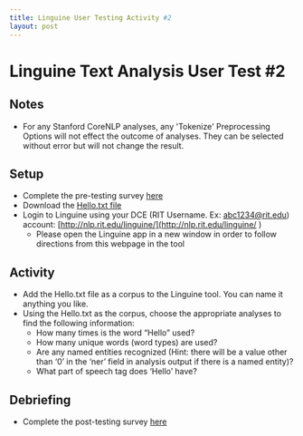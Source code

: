 ```yaml
---
title: Linguine User Testing Activity #2 
layout: post
---
```



# Linguine Text Analysis User Test #2

## Notes
* For any Stanford CoreNLP analyses, any 'Tokenize' Preprocessing Options will not effect the outcome of analyses. They can be selected without error but will not change the result.  

## Setup

* Complete the pre-testing survey [here](http://bit.ly/1QSOUsC)
* Download the [Hello.txt file](http://www.se.rit.edu/~pastafarians/staticcontent/Hello.txt)
* Login to Linguine using your DCE (RIT Username. Ex: abc1234@rit.edu) account: [http://nlp.rit.edu/linguine/](http://nlp.rit.edu/linguine/ )
  * Please open the Linguine app in a new window in order to follow directions from this webpage in the tool

## Activity
* Add the Hello.txt file as a corpus to the Linguine tool. You can name it anything you like. 
* Using the Hello.txt as the corpus, choose the appropriate analyses to find the following information:
  * How many times is the word “Hello” used?
  * How many unique words (word types) are used?
  * Are any named entities recognized (Hint: there will be a value other than ‘0’ in the ‘ner’ field in analysis output if there is a named entity)?
  * What part of speech tag does ‘Hello’ have?

## Debriefing
* Complete the post-testing survey [here](http://bit.ly/1lugaQQ)
